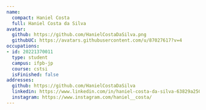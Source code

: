 ```yaml
---
name:
  compact: Haniel Costa
  full: Haniel Costa da Silva
avatar:
  github: https://github.com/HanielCostaDaSilva.png
  githubUC: https://avatars.githubusercontent.com/u/87027617?v=4
occupations:
- id: 20221370011
  type: student
  campus: ifpb-jp
  course: cstsi
  isFinished: false
addresses:
  github: https://github.com/HanielCostaDaSilva
  linkedin: https://www.linkedin.com/in/haniel-costa-da-silva-63829a250/
  instagram: https://www.instagram.com/haniel__costa/
---
```

